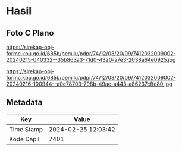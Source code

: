 # Hasil

## Foto C Plano

https://sirekap-obj-formc.kpu.go.id/685b/pemilu/pdpr/74/12/03/20/09/7412032009002-20240215-040332--35b863a3-71d0-4320-a7e3-2038a64e0925.jpg

https://sirekap-obj-formc.kpu.go.id/685b/pemilu/pdpr/74/12/03/20/09/7412032009002-20240216-100944--a0c78703-798b-49ac-a443-a86237cffe80.jpg


## Metadata

| Key        | Value               |
| ---------- | ------------------- |
| Time Stamp | 2024-02-25 12:03:42 |
| Kode Dapil | 7401                |



